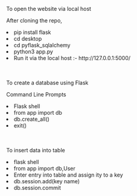 <p>To open the website via local host</p>
<p>After cloning the repo,</p>
   <li> pip install flask</li>
   <li> cd desktop</li>
   <li>cd pyflask_sqlalchemy</li>
   <li>python3 app.py</li>
   <li> Run it via the local host :- http://127.0.0.1:5000/</li>
   <br>
   <br>
   
   <p>To create a database using Flask</p>
   <p>Command Line Prompts</p>
   <li>Flask shell</li>
   <li>from app import db</li>
   <li>db.create_all()</li>
   <li>exit()</li>
   <br>
   <br>
   <p>To insert data into table</p>
   <li>flask shell</li>
   <li>from app import db,User</li>
   <li>Enter entry into table and assign ity to a key</li>
   <li>db.session.add(key name)</li>
   <li>db.session.commit</li>
    
